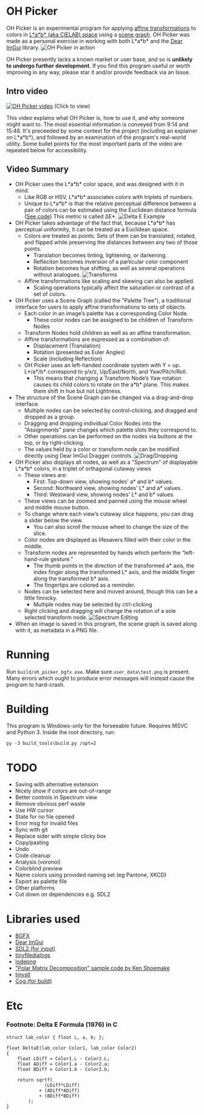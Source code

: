 # OH Picker
OH Picker is an experimental program for applying [affine transformations](https://en.wikipedia.org/wiki/Affine_transformation) to colors in [L\*a\*b\* (aka CIELAB) space](https://en.wikipedia.org/wiki/CIELAB_color_space) using a [scene graph](https://en.wikipedia.org/wiki/Scene_graph). OH Picker was made as a personal exercise in working with both L\*a\*b\* and the [Dear ImGui](https://github.com/ocornut/imgui) library.
![OH Picker in action](https://media.giphy.com/media/9r8Gzni01ZfJHpfh1X/giphy.gif)

OH Picker presently lacks a known market or user base, and so is **unlikely to undergo further development**. If you find this program useful or worth improving in any way, please star it and/or provide feedback via an Issue.

## Intro video
[![OH Picker video](https://i.gyazo.com/01c0705b4e53fb36cdedf6bd65abce3e.png)](https://www.youtube.com/watch?v=NmqDyEO2bVo)
(Click to view)

This video explains what OH Picker is, how to use it, and why someone might want to. The most essential information is conveyed from 9:14 and 15:48. It's preceeded by some context for the project (including an explainer on L\*a\*b\*), and followed by an examination of the program's real-world utility.
Some bullet points for the most important parts of the video are repeated below for accessibility.

## Video Summary
- OH Picker uses the L\*a\*b\* color space, and was designed with it in mind.
    - Like RGB or HSV, L\*a\*b\* associates colors with triplets of numbers.
    - Unique to L\*a\*b\* is that the relative perceptual difference between a pair of colors can be estimated using the Euclidean distance formula ([See code](#deltaEFormula)) This metric is called ΔE\*.
![Delta E Example](https://i.imgur.com/g5nC18g.png)
- OH Picker takes advantage of the fact that, because L\*a\*b\* has perceptual uniformity, it can be treated as a Euclidean space.
    - Colors are treated as points. Sets of them can be translated, rotated, and flipped while preserving the distances between any two of those points.
        - Translation becomes tinting, lightening, or darkening.
        - Refleciton becomes inversion of a particular color component
        - Rotation becomes hue shifting, as well as several operations without analogues.
        ![Transforms](https://media.giphy.com/media/29HR5yfjnJxwW0Li3i/giphy.gif)
    - Affine transformations like scaling and skewing can also be applied.
        - Scaling operations typically affect the saturation or contrast of a set of colors.
- OH Picker uses a Scene Graph (called the "Palette Tree"), a traditional interface for users to apply affine transformations to sets of objects.
    - Each color in an image’s palette has a corresponding Color Node.
        - These color nodes can be assigned to be children of Transform Nodes
    - Transform Nodes hold children as well as an affine transformation.
    - Affine transformations are expressed as a combination of:
        - Displacement (Translation)
        - Rotation (presented as Euler Angles)
        - Scale (including Reflection)
    - OH Picker uses an left-handed coordinate system with Y = up. L\*/a\*/b\* correspond to y/x/z, Up/East/North, and Yaw/Pitch/Roll.
        - This means that changing a Transform Node’s Yaw rotation causes its child colors to rotate on the a\*b\* plane. This makes them shift in hue but not Lightness.
- The structure of the Scene Graph can be changed via a drag-and-drop interface. 
    - Multiple nodes can be selected by control-clicking, and dragged and dropped as a group.
    - Dragging and dropping individual Color Nodes into the "Assignments" pane changes which palette slots they correspond to.
    - Other operations can be performed on the nodes via buttons at the top, or by right-clicking.
    - The values held by a color or transform node can be modified directly using Dear ImGui Dragger controls.
    ![Drag/Dropping](https://media.giphy.com/media/5jUv8T7iXSO1wi8cxy/giphy.gif)
- OH Picker also displays all nodes, as well as a "Spectrum" of displayable L\*a\*b\* colors, in a triplet of orthagonal cutaway views
    - These views are:
        - First: Top-down view, showing nodes' a\* and b\* values.
        - Second: Northward view, showing nodes' L\* and a\* values.
        - Third: Westward view, showing nodes' L\* and b\* values.
    - These views can be zoomed and panned using the mouse wheel and middle mouse button.
    - To change where each view’s cutaway slice happens, you can drag a slider below the view.
        - You can also scroll the mouse wheel to change the size of the slice.
    - Color nodes are displayed as lifesavers filled with their color in the middle.
    - Transform nodes are represented by hands which perform the “left-hand-rule gesture.”
        - The thumb points in the direction of the transformed a\* axis, the index finger along the transformed L\* axis, and the middle finger along the transformed b\* axis.
        - The fingertips are colored as a reminder.
    - Nodes can be selected here and moved around, though this can be a little finnicky.
        - Multiple nodes may be selected by ctrl-clicking
    - Right clicking and dragging will change the rotation of a sole selected transform node.
    ![Spectrum Editing](https://media.giphy.com/media/fQSIXCX2ut24woq0j2/giphy.gif)
- When an image is saved in this program, the scene graph is saved along with it, as metadata in a PNG file.

# Running
Run `build/oh_picker_bgfx.exe`. Make sure `user_data\test.png` is present. Many errors which ought to produce error messages will instead cause the program to hard-crash.

# Building
This program is Windows-only for the forseeable future. Requires MSVC and Python 3. Inside the root directory, run:

`py -3 build_tools\build.py /opt=2`

# TODO
- Saving with alternative extension
- Nicely show if colors are out-of-range
- Better controls in Spectrum view
- Remove obvious perf waste
- Use HW cursor
- State for no file opened
- Error msg for invalid files
- Sync with git
- Replace sider with simple clicky box
- Copy/pasting
- Undo
- Code cleanup
- Analysis (voronoi)
- Colorblind preview
- Name colors using provided naming set (eg Pantone, XKCD)
- Export as palette file
- Other platforms
- Cut down on dependencies e.g. SDL2

# Libraries used
- [BGFX](https://github.com/bkaradzic/bgfx)
- [Dear ImGui](https://github.com/ocornut/imgui)
- [SDL2 (for input)](https://www.libsdl.org/)
- [tinyfiledialogs](https://sourceforge.net/projects/tinyfiledialogs/)
- [lodepng](https://github.com/lvandeve/lodepng)
- ["Polar Matrix Decomposition" sample code by Ken Shoemake](https://github.com/erich666/GraphicsGems/tree/master/gemsiv/polar_decomp)
- [tinystl](https://github.com/mendsley/tinystl)
- [Cog (for build)](https://nedbatchelder.com/code/cog/)

# Etc
### <a name="deltaEFormula">Footnote: Delta E Formula (1976) in C</a>
```
struct lab_color { float L, a, b; };

float DeltaE(lab_color Color1, lab_color Color2)
{
    float LDiff = Color1.L - Color2.L;
    float ADiff = Color1.a - Color2.a;
    float BDiff = Color1.b - Color2.b;

    return sqrtf(
              (LDiff*LDiff)
            + (ADiff*ADiff)
            + (BDiff*BDiff)
        );
}
```
